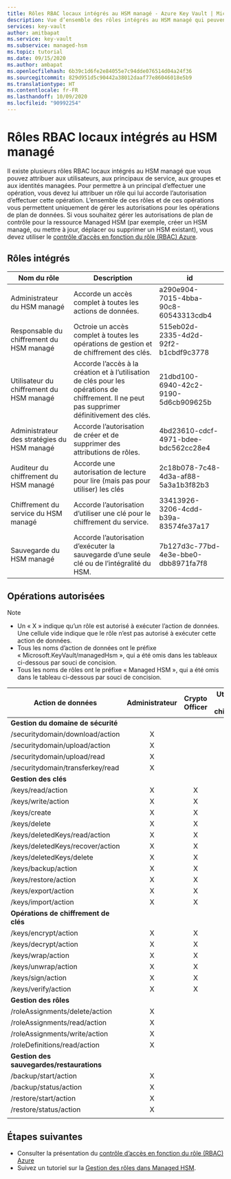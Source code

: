 ```yaml
---
title: Rôles RBAC locaux intégrés au HSM managé - Azure Key Vault | Microsoft Docs
description: Vue d’ensemble des rôles intégrés au HSM managé qui peuvent être attribués à des utilisateurs, des principaux de service, des groupes ou des identités managées.
services: key-vault
author: amitbapat
ms.service: key-vault
ms.subservice: managed-hsm
ms.topic: tutorial
ms.date: 09/15/2020
ms.author: ambapat
ms.openlocfilehash: 6b39c1d6fe2e84055e7c94dde076514d04a24f36
ms.sourcegitcommit: 829d951d5c90442a38012daaf77e86046018e5b9
ms.translationtype: HT
ms.contentlocale: fr-FR
ms.lasthandoff: 10/09/2020
ms.locfileid: "90992254"
---
```

# <a name="managed-hsm-local-rbac-built-in-roles"></a>Rôles RBAC locaux intégrés au HSM managé

Il existe plusieurs rôles RBAC locaux intégrés au HSM managé que vous pouvez attribuer aux utilisateurs, aux principaux de service, aux groupes et aux identités managées. Pour permettre à un principal d’effectuer une opération, vous devez lui attribuer un rôle qui lui accorde l’autorisation d’effectuer cette opération. L’ensemble de ces rôles et de ces opérations vous permettent uniquement de gérer les autorisations pour les opérations de plan de données. Si vous souhaitez gérer les autorisations de plan de contrôle pour la ressource Managed HSM (par exemple, créer un HSM managé, ou mettre à jour, déplacer ou supprimer un HSM existant), vous devez utiliser le [contrôle d’accès en fonction du rôle (RBAC) Azure](../../role-based-access-control/overview.md).

## <a name="built-in-roles"></a>Rôles intégrés

|Nom du rôle|Description|id|
|---|---|---|
|Administrateur du HSM managé| Accorde un accès complet à toutes les actions de données.|a290e904-7015-4bba-90c8-60543313cdb4|
|Responsable du chiffrement du HSM managé| Octroie un accès complet à toutes les opérations de gestion et de chiffrement des clés.|515eb02d-2335-4d2d-92f2-b1cbdf9c3778|
|Utilisateur du chiffrement du HSM managé|Accorde l’accès à la création et à l’utilisation de clés pour les opérations de chiffrement. Il ne peut pas supprimer définitivement des clés.|21dbd100-6940-42c2-9190-5d6cb909625b|
|Administrateur des stratégies du HSM managé| Accorde l’autorisation de créer et de supprimer des attributions de rôles.|4bd23610-cdcf-4971-bdee-bdc562cc28e4|
|Auditeur du chiffrement du HSM managé|Accorde une autorisation de lecture pour lire (mais pas pour utiliser) les clés|2c18b078-7c48-4d3a-af88-5a3a1b3f82b3|
|Chiffrement du service du HSM managé| Accorde l’autorisation d’utiliser une clé pour le chiffrement du service. |33413926-3206-4cdd-b39a-83574fe37a17|
|Sauvegarde du HSM managé| Accorde l’autorisation d’exécuter la sauvegarde d’une seule clé ou de l’intégralité du HSM. |7b127d3c-77bd-4e3e-bbe0-dbb8971fa7f8|

## <a name="permitted-operations"></a>Opérations autorisées
> [!NOTE]  
> - Un « X » indique qu’un rôle est autorisé à exécuter l’action de données. Une cellule vide indique que le rôle n’est pas autorisé à exécuter cette action de données.
> - Tous les noms d’action de données ont le préfixe « Microsoft.KeyVault/managedHsm », qui a été omis dans les tableaux ci-dessous par souci de concision.
> - Tous les noms de rôles ont le préfixe « Managed HSM », qui a été omis dans le tableau ci-dessous par souci de concision.

|Action de données | Administrateur | Crypto Officer | Utilisateur du chiffrement | Administrateur de la stratégie | Chiffrement du service | Backup | Auditeur du chiffrement|
|---|---|---|---|---|---|---|---|
|**Gestion du domaine de sécurité**|
/securitydomain/download/action|<center>X</center>||||||
/securitydomain/upload/action|<center>X</center>||||||
/securitydomain/upload/read|<center>X</center>||||||
/securitydomain/transferkey/read|<center>X</center>||||||
|**Gestion des clés**|
|/keys/read/action|<center>X</center>|<center>X</center>|<center>X</center>||<center>X</center>||<center>X</center>|
|/keys/write/action|<center>X</center>|<center>X</center>|<center>X</center>||||
|/keys/create|<center>X</center>|<center>X</center>|<center>X</center>||||
|/keys/delete|<center>X</center>|<center>X</center>|||||
|/keys/deletedKeys/read/action|<center>X</center>|<center>X</center>|||||
|/keys/deletedKeys/recover/action|<center>X</center>|<center>X</center>|||||
|/keys/deletedKeys/delete|<center>X</center>|<center>X</center>|||||<center>X</center>|
|/keys/backup/action|<center>X</center>|<center>X</center>|<center>X</center>|||<center>X</center>|
|/keys/restore/action|<center>X</center>|<center>X</center>|||||
|/keys/export/action|<center>X</center>|<center>X</center>|||||
|/keys/import/action|<center>X</center>|<center>X</center>|||||
|**Opérations de chiffrement de clés**|
|/keys/encrypt/action|<center>X</center>|<center>X</center>|<center>X</center>||||
|/keys/decrypt/action|<center>X</center>|<center>X</center>|<center>X</center>||||
|/keys/wrap/action|<center>X</center>|<center>X</center>|<center>X</center>||<center>X</center>||
|/keys/unwrap/action|<center>X</center>|<center>X</center>|<center>X</center>||<center>X</center>||
|/keys/sign/action|<center>X</center>|<center>X</center>|<center>X</center>||||
|/keys/verify/action|<center>X</center>|<center>X</center>|<center>X</center>||||
|**Gestion des rôles**|
|/roleAssignments/delete/action|<center>X</center>|||<center>X</center>|||
|/roleAssignments/read/action|<center>X</center>|||<center>X</center>|||
|/roleAssignments/write/action|<center>X</center>|||<center>X</center>|||
|/roleDefinitions/read/action|<center>X</center>|||<center>X</center>|||
|**Gestion des sauvegardes/restaurations**|
|/backup/start/action|<center>X</center>|||||<center>X</center>|
|/backup/status/action|<center>X</center>|||||<center>X</center>|
|/restore/start/action|<center>X</center>||||||
|/restore/status/action|<center>X</center>||||||
||||||||

## <a name="next-steps"></a>Étapes suivantes

- Consulter la présentation du [contrôle d’accès en fonction du rôle (RBAC) Azure](../../role-based-access-control/overview.md)
- Suivez un tutoriel sur la [Gestion des rôles dans Managed HSM](role-management.md).
